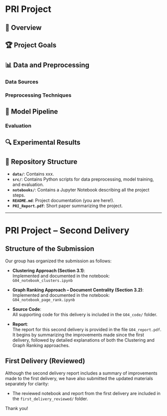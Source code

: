 # PRI Project

## 📜 Overview

## 🏆 Project Goals

## 📊 Data and Preprocessing
### Data Sources

### Preprocessing Techniques

## 🚀 Model Pipeline

### Evaluation

## 🔍 Experimental Results

## 📂 Repository Structure

- **`data/`**: Contains xxx.
- **`src/`**: Contains Python scripts for data preprocessing, model training, and evaluation.
- **`notebooks/`**: Contains a Jupyter Notebook describing all the project steps.
- **`README.md`**: Project documentation (you are here!).
- **`PRI_Report.pdf`**: Short paper summarizing the project.

---

# PRI Project – Second Delivery

## Structure of the Submission

Our group has organized the submission as follows:

- **Clustering Approach (Section 3.1)**:  
  Implemented and documented in the notebook:  
  `G04_notebook_clusters.ipynb`

- **Graph Ranking Approach – Document Centrality (Section 3.2)**:  
  Implemented and documented in the notebook:  
  `G04_notebook_page_rank.ipynb`

- **Source Code**:  
  All supporting code for this delivery is included in the `G04_code/` folder.

- **Report**:  
  The report for this second delivery is provided in the file `G04_report.pdf`.  
  It begins by summarizing the improvements made since the first delivery, followed by detailed explanations of both the Clustering and Graph Ranking approaches.

## First Delivery (Reviewed)

Although the second delivery report includes a summary of improvements made to the first delivery, we have also submitted the updated materials separately for clarity:

- The reviewed notebook and report from the first delivery are included in the `first_delivery_reviewed/` folder.

Thank you!
